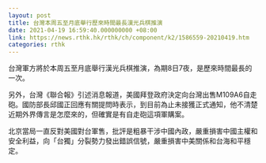 ```yaml
---
layout: post
title: 台灣本周五至月底舉行歷來時間最長漢光兵棋推演
date: 2021-04-19 16:59:40.000000000 +08:00
link: https://news.rthk.hk/rthk/ch/component/k2/1586559-20210419.htm
categories: rthk
---
```


台灣軍方將於本周五至月底舉行漢光兵棋推演，為期8日7夜，是歷來時間最長的一次。

另外，台灣《聯合報》引述消息報道，美國拜登政府決定向台灣出售M109A6自走砲。國防部長邱國正回應有關提問時表示，到目前為止未接獲正式通知，他不清楚近期外界傳言是怎麼來的，但確實是有自走砲這項軍購案。

北京當局一直反對美國對台軍售，批評是粗暴干涉中國內政，嚴重損害中國主權和安全利益，向「台獨」分裂勢力發出錯誤信號，嚴重損害中美關係和台海和平穩定。
